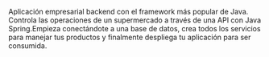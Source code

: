 Aplicación empresarial backend con el framework más popular de Java. Controla las operaciones de 
un supermercado a través de una API con Java Spring.Empieza conectándote a una base de datos, 
crea todos los servicios para manejar tus productos y finalmente despliega tu aplicación para ser consumida.
